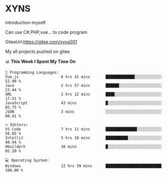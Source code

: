 # XYNS
introduction-myself

Can use C#,PHP,vue... to code program

GiteeUrl:https://gitee.com/xyns001

My all projects pushed on gitee

<!--START_SECTION:waka-->
📊 **This Week I Spent My Time On** 

```text
💬 Programming Languages: 
Vue.js                   6 hrs 41 mins       █████████████░░░░░░░░░░░░   52.90 % 
Java                     2 hrs 57 mins       ██████░░░░░░░░░░░░░░░░░░░   23.44 % 
XML                      2 hrs 12 mins       ████░░░░░░░░░░░░░░░░░░░░░   17.51 % 
JavaScript               43 mins             █░░░░░░░░░░░░░░░░░░░░░░░░   05.75 % 
JSON                     3 mins              ░░░░░░░░░░░░░░░░░░░░░░░░░   00.41 % 

🔥 Editors: 
VS Code                  7 hrs 11 mins       ██████████████░░░░░░░░░░░   56.85 % 
IntelliJ                 5 hrs 10 mins       ██████████░░░░░░░░░░░░░░░   40.94 % 
HbuilderX                16 mins             █░░░░░░░░░░░░░░░░░░░░░░░░   02.20 % 

💻 Operating System: 
Windows                  12 hrs 39 mins      █████████████████████████   100.00 % 
```


<!--END_SECTION:waka-->
